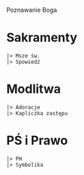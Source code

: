 
Poznawanie Boga

# Sakramenty
    |> Msze św.
    |> Spowiedź


# Modlitwa
    |> Adoracje
    |> Kapliczka zastępu


# PŚ i Prawo
    |> PH
    |> Symbolika
